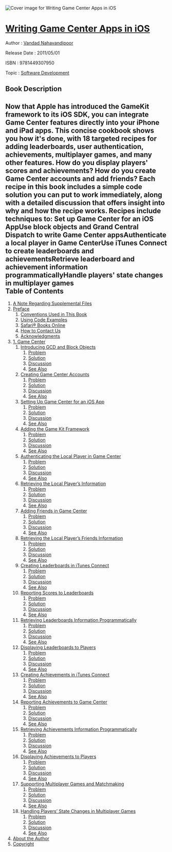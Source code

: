 ![Cover image for Writing Game Center Apps in iOS](https://imgdetail.ebookreading.net/cover/cover/software_development/EB9781449307950.jpg)

[Writing Game Center Apps in iOS](https://ebookreading.net/view/book/Writing+Game+Center+Apps+in+iOS-EB9781449307950_1.html "Writing Game Center Apps in iOS")
====================================================================================================================

Author : [Vandad Nahavandipoor](https://ebookreading.net/search/author/Vandad+Nahavandipoor)

Release Date : 2011/05/01

ISBN : 9781449307950

Topic : [Software Development](https://ebookreading.net/search/category/software-development)

Book Description
-----------------

Now that Apple has introduced the GameKit framework to its iOS SDK, you can integrate Game Center features directly into your iPhone and iPad apps. This concise cookbook shows you how it's done, with 18 targeted recipes for adding leaderboards, user authentication, achievements, multiplayer games, and many other features.
How do you display players' scores and achievements? How do you create Game Center accounts and add friends? Each recipe in this book includes a simple code solution you can put to work immediately, along with a detailed discussion that offers insight into why and how the recipe works.
Recipes include techniques to:
Set up Game Center for an iOS AppUse block objects and Grand Central Dispatch to write Game Center appsAuthenticate a local player in Game CenterUse iTunes Connect to create leaderboards and achievementsRetrieve leaderboard and achievement information programmaticallyHandle players' state changes in multiplayer games              
Table of Contents
-----------------

1. [A Note Regarding Supplemental Files](https://ebookreading.net/view/book/Writing+Game+Center+Apps+in+iOS-EB9781449307950_3.html)
1. [Preface](https://ebookreading.net/view/book/Writing+Game+Center+Apps+in+iOS-EB9781449307950_4.html)
    1. [Conventions Used in This Book](https://ebookreading.net/view/book/Writing+Game+Center+Apps+in+iOS-EB9781449307950_4.html#I_sect1_d1e123)
    1. [Using Code Examples](https://ebookreading.net/view/book/Writing+Game+Center+Apps+in+iOS-EB9781449307950_4.html#I_sect1_d1e162)
    1. [Safari® Books Online](https://ebookreading.net/view/book/Writing+Game+Center+Apps+in+iOS-EB9781449307950_4.html#I_sect1_d1e180)
    1. [How to Contact Us](https://ebookreading.net/view/book/Writing+Game+Center+Apps+in+iOS-EB9781449307950_4.html#I_sect1_d1e193)
    1. [Acknowledgments](https://ebookreading.net/view/book/Writing+Game+Center+Apps+in+iOS-EB9781449307950_4.html#I_sect1_d1e238)
1. [1. Game Center](https://ebookreading.net/view/book/Writing+Game+Center+Apps+in+iOS-EB9781449307950_5.html)
    1. [Introducing GCD and Block Objects](https://ebookreading.net/view/book/Writing+Game+Center+Apps+in+iOS-EB9781449307950_5.html#IntroducingGCDandBl)
        1. [Problem](https://ebookreading.net/view/book/Writing+Game+Center+Apps+in+iOS-EB9781449307950_5.html#id312372)
        1. [Solution](https://ebookreading.net/view/book/Writing+Game+Center+Apps+in+iOS-EB9781449307950_5.html#id312378)
        1. [Discussion](https://ebookreading.net/view/book/Writing+Game+Center+Apps+in+iOS-EB9781449307950_5.html#id312356)
        1. [See Also](https://ebookreading.net/view/book/Writing+Game+Center+Apps+in+iOS-EB9781449307950_5.html#id313359)
    1. [Creating Game Center Accounts](https://ebookreading.net/view/book/Writing+Game+Center+Apps+in+iOS-EB9781449307950_5.html#CreatingGameCenterA)
        1. [Problem](https://ebookreading.net/view/book/Writing+Game+Center+Apps+in+iOS-EB9781449307950_5.html#id313341)
        1. [Solution](https://ebookreading.net/view/book/Writing+Game+Center+Apps+in+iOS-EB9781449307950_5.html#id313382)
        1. [Discussion](https://ebookreading.net/view/book/Writing+Game+Center+Apps+in+iOS-EB9781449307950_5.html#id313376)
        1. [See Also](https://ebookreading.net/view/book/Writing+Game+Center+Apps+in+iOS-EB9781449307950_5.html#id313541)
    1. [Setting Up Game Center for an iOS App](https://ebookreading.net/view/book/Writing+Game+Center+Apps+in+iOS-EB9781449307950_5.html#SettingupGameCenter)
        1. [Problem](https://ebookreading.net/view/book/Writing+Game+Center+Apps+in+iOS-EB9781449307950_5.html#id313556)
        1. [Solution](https://ebookreading.net/view/book/Writing+Game+Center+Apps+in+iOS-EB9781449307950_5.html#id312465)
        1. [Discussion](https://ebookreading.net/view/book/Writing+Game+Center+Apps+in+iOS-EB9781449307950_5.html#id312476)
        1. [See Also](https://ebookreading.net/view/book/Writing+Game+Center+Apps+in+iOS-EB9781449307950_5.html#id312774)
    1. [Adding the Game Kit Framework](https://ebookreading.net/view/book/Writing+Game+Center+Apps+in+iOS-EB9781449307950_5.html#AddingtheGameKitFra)
        1. [Problem](https://ebookreading.net/view/book/Writing+Game+Center+Apps+in+iOS-EB9781449307950_5.html#id312764)
        1. [Solution](https://ebookreading.net/view/book/Writing+Game+Center+Apps+in+iOS-EB9781449307950_5.html#id330164)
        1. [Discussion](https://ebookreading.net/view/book/Writing+Game+Center+Apps+in+iOS-EB9781449307950_5.html#id330183)
        1. [See Also](https://ebookreading.net/view/book/Writing+Game+Center+Apps+in+iOS-EB9781449307950_5.html#id330474)
    1. [Authenticating the Local Player in Game Center](https://ebookreading.net/view/book/Writing+Game+Center+Apps+in+iOS-EB9781449307950_5.html#AuthenticatingtheLo)
        1. [Problem](https://ebookreading.net/view/book/Writing+Game+Center+Apps+in+iOS-EB9781449307950_5.html#id330430)
        1. [Solution](https://ebookreading.net/view/book/Writing+Game+Center+Apps+in+iOS-EB9781449307950_5.html#id330403)
        1. [Discussion](https://ebookreading.net/view/book/Writing+Game+Center+Apps+in+iOS-EB9781449307950_5.html#id330435)
        1. [See Also](https://ebookreading.net/view/book/Writing+Game+Center+Apps+in+iOS-EB9781449307950_5.html#id330437)
    1. [Retrieving the Local Player’s Information](https://ebookreading.net/view/book/Writing+Game+Center+Apps+in+iOS-EB9781449307950_5.html#RetrievingLocalPlay)
        1. [Problem](https://ebookreading.net/view/book/Writing+Game+Center+Apps+in+iOS-EB9781449307950_5.html#id328230)
        1. [Solution](https://ebookreading.net/view/book/Writing+Game+Center+Apps+in+iOS-EB9781449307950_5.html#id328248)
        1. [Discussion](https://ebookreading.net/view/book/Writing+Game+Center+Apps+in+iOS-EB9781449307950_5.html#id328266)
        1. [See Also](https://ebookreading.net/view/book/Writing+Game+Center+Apps+in+iOS-EB9781449307950_5.html#id328268)
    1. [Adding Friends in Game Center](https://ebookreading.net/view/book/Writing+Game+Center+Apps+in+iOS-EB9781449307950_5.html#AddingFriendsinGame)
        1. [Problem](https://ebookreading.net/view/book/Writing+Game+Center+Apps+in+iOS-EB9781449307950_5.html#id328468)
        1. [Solution](https://ebookreading.net/view/book/Writing+Game+Center+Apps+in+iOS-EB9781449307950_5.html#id328480)
        1. [Discussion](https://ebookreading.net/view/book/Writing+Game+Center+Apps+in+iOS-EB9781449307950_5.html#id328509)
        1. [See Also](https://ebookreading.net/view/book/Writing+Game+Center+Apps+in+iOS-EB9781449307950_5.html#id328525)
    1. [Retrieving the Local Player’s Friends Information](https://ebookreading.net/view/book/Writing+Game+Center+Apps+in+iOS-EB9781449307950_5.html#RetrievingLocalPlay)
        1. [Problem](https://ebookreading.net/view/book/Writing+Game+Center+Apps+in+iOS-EB9781449307950_5.html#id328545)
        1. [Solution](https://ebookreading.net/view/book/Writing+Game+Center+Apps+in+iOS-EB9781449307950_5.html#id328575)
        1. [Discussion](https://ebookreading.net/view/book/Writing+Game+Center+Apps+in+iOS-EB9781449307950_5.html#id328565)
        1. [See Also](https://ebookreading.net/view/book/Writing+Game+Center+Apps+in+iOS-EB9781449307950_5.html#id328568)
    1. [Creating Leaderboards in iTunes Connect](https://ebookreading.net/view/book/Writing+Game+Center+Apps+in+iOS-EB9781449307950_5.html#CreatingLeaderboard)
        1. [Problem](https://ebookreading.net/view/book/Writing+Game+Center+Apps+in+iOS-EB9781449307950_5.html#id330626)
        1. [Solution](https://ebookreading.net/view/book/Writing+Game+Center+Apps+in+iOS-EB9781449307950_5.html#id330631)
        1. [Discussion](https://ebookreading.net/view/book/Writing+Game+Center+Apps+in+iOS-EB9781449307950_5.html#id330641)
        1. [See Also](https://ebookreading.net/view/book/Writing+Game+Center+Apps+in+iOS-EB9781449307950_5.html#id330643)
    1. [Reporting Scores to Leaderboards](https://ebookreading.net/view/book/Writing+Game+Center+Apps+in+iOS-EB9781449307950_5.html#ReportingScorestoLe)
        1. [Problem](https://ebookreading.net/view/book/Writing+Game+Center+Apps+in+iOS-EB9781449307950_5.html#id330919)
        1. [Solution](https://ebookreading.net/view/book/Writing+Game+Center+Apps+in+iOS-EB9781449307950_5.html#id330949)
        1. [Discussion](https://ebookreading.net/view/book/Writing+Game+Center+Apps+in+iOS-EB9781449307950_5.html#id330938)
        1. [See Also](https://ebookreading.net/view/book/Writing+Game+Center+Apps+in+iOS-EB9781449307950_5.html#id330940)
    1. [Retrieving Leaderboards Information Programmatically](https://ebookreading.net/view/book/Writing+Game+Center+Apps+in+iOS-EB9781449307950_5.html#RetrievingLeaderboa)
        1. [Problem](https://ebookreading.net/view/book/Writing+Game+Center+Apps+in+iOS-EB9781449307950_5.html#id326446)
        1. [Solution](https://ebookreading.net/view/book/Writing+Game+Center+Apps+in+iOS-EB9781449307950_5.html#id326451)
        1. [Discussion](https://ebookreading.net/view/book/Writing+Game+Center+Apps+in+iOS-EB9781449307950_5.html#id326468)
        1. [See Also](https://ebookreading.net/view/book/Writing+Game+Center+Apps+in+iOS-EB9781449307950_5.html#id326627)
    1. [Displaying Leaderboards to Players](https://ebookreading.net/view/book/Writing+Game+Center+Apps+in+iOS-EB9781449307950_5.html#DisplayingLeaderboa)
        1. [Problem](https://ebookreading.net/view/book/Writing+Game+Center+Apps+in+iOS-EB9781449307950_5.html#id326630)
        1. [Solution](https://ebookreading.net/view/book/Writing+Game+Center+Apps+in+iOS-EB9781449307950_5.html#id326651)
        1. [Discussion](https://ebookreading.net/view/book/Writing+Game+Center+Apps+in+iOS-EB9781449307950_5.html#id326643)
        1. [See Also](https://ebookreading.net/view/book/Writing+Game+Center+Apps+in+iOS-EB9781449307950_5.html#id326645)
    1. [Creating Achievements in iTunes Connect](https://ebookreading.net/view/book/Writing+Game+Center+Apps+in+iOS-EB9781449307950_5.html#CreatingAchievement)
        1. [Problem](https://ebookreading.net/view/book/Writing+Game+Center+Apps+in+iOS-EB9781449307950_5.html#id326928)
        1. [Solution](https://ebookreading.net/view/book/Writing+Game+Center+Apps+in+iOS-EB9781449307950_5.html#id326960)
        1. [Discussion](https://ebookreading.net/view/book/Writing+Game+Center+Apps+in+iOS-EB9781449307950_5.html#id326943)
        1. [See Also](https://ebookreading.net/view/book/Writing+Game+Center+Apps+in+iOS-EB9781449307950_5.html#id327234)
    1. [Reporting Achievements to Game Center](https://ebookreading.net/view/book/Writing+Game+Center+Apps+in+iOS-EB9781449307950_5.html#ReportingAchievemen)
        1. [Problem](https://ebookreading.net/view/book/Writing+Game+Center+Apps+in+iOS-EB9781449307950_5.html#id327263)
        1. [Solution](https://ebookreading.net/view/book/Writing+Game+Center+Apps+in+iOS-EB9781449307950_5.html#id327268)
        1. [Discussion](https://ebookreading.net/view/book/Writing+Game+Center+Apps+in+iOS-EB9781449307950_5.html#id327274)
        1. [See Also](https://ebookreading.net/view/book/Writing+Game+Center+Apps+in+iOS-EB9781449307950_5.html#id327276)
    1. [Retrieving Achievements Information Programmatically](https://ebookreading.net/view/book/Writing+Game+Center+Apps+in+iOS-EB9781449307950_5.html#RetrievingAchieveme)
        1. [Problem](https://ebookreading.net/view/book/Writing+Game+Center+Apps+in+iOS-EB9781449307950_5.html#id329025)
        1. [Solution](https://ebookreading.net/view/book/Writing+Game+Center+Apps+in+iOS-EB9781449307950_5.html#id329068)
        1. [Discussion](https://ebookreading.net/view/book/Writing+Game+Center+Apps+in+iOS-EB9781449307950_5.html#id329064)
        1. [See Also](https://ebookreading.net/view/book/Writing+Game+Center+Apps+in+iOS-EB9781449307950_5.html#id329071)
    1. [Displaying Achievements to Players](https://ebookreading.net/view/book/Writing+Game+Center+Apps+in+iOS-EB9781449307950_5.html#DisplayingAchieveme)
        1. [Problem](https://ebookreading.net/view/book/Writing+Game+Center+Apps+in+iOS-EB9781449307950_5.html#id329392)
        1. [Solution](https://ebookreading.net/view/book/Writing+Game+Center+Apps+in+iOS-EB9781449307950_5.html#id329396)
        1. [Discussion](https://ebookreading.net/view/book/Writing+Game+Center+Apps+in+iOS-EB9781449307950_5.html#id329408)
        1. [See Also](https://ebookreading.net/view/book/Writing+Game+Center+Apps+in+iOS-EB9781449307950_5.html#id329629)
    1. [Supporting Multiplayer Games and Matchmaking](https://ebookreading.net/view/book/Writing+Game+Center+Apps+in+iOS-EB9781449307950_5.html#SupportingMultiplay)
        1. [Problem](https://ebookreading.net/view/book/Writing+Game+Center+Apps+in+iOS-EB9781449307950_5.html#id329663)
        1. [Solution](https://ebookreading.net/view/book/Writing+Game+Center+Apps+in+iOS-EB9781449307950_5.html#id594405)
        1. [Discussion](https://ebookreading.net/view/book/Writing+Game+Center+Apps+in+iOS-EB9781449307950_5.html#id594399)
        1. [See Also](https://ebookreading.net/view/book/Writing+Game+Center+Apps+in+iOS-EB9781449307950_5.html#id594408)
    1. [Handling Players’ State Changes in Multiplayer Games](https://ebookreading.net/view/book/Writing+Game+Center+Apps+in+iOS-EB9781449307950_5.html#HandlingPlayersStat)
        1. [Problem](https://ebookreading.net/view/book/Writing+Game+Center+Apps+in+iOS-EB9781449307950_5.html#id595366)
        1. [Solution](https://ebookreading.net/view/book/Writing+Game+Center+Apps+in+iOS-EB9781449307950_5.html#id595388)
        1. [Discussion](https://ebookreading.net/view/book/Writing+Game+Center+Apps+in+iOS-EB9781449307950_5.html#id595376)
        1. [See Also](https://ebookreading.net/view/book/Writing+Game+Center+Apps+in+iOS-EB9781449307950_5.html#id595518)
1. [About the Author](https://ebookreading.net/view/book/Writing+Game+Center+Apps+in+iOS-EB9781449307950_6.html)
1. [Copyright](https://ebookreading.net/view/book/Writing+Game+Center+Apps+in+iOS-EB9781449307950_7.html)
